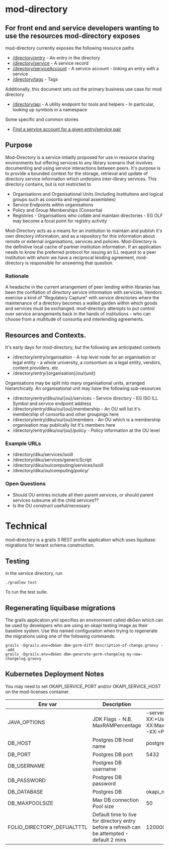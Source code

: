 # mod-directory

## For front end and service developers wanting to use the resources mod-directory exposes

mod-directory currently exposes the following resource paths

* [/directory/entry](doc/entry.md) - An entry in the directory
* [/directory/service](doc/service.md) - A service record
* [/directory/serviceAccount](doc/serviceAccount.md) - A service account - linking an entry with a service
* [/directory/tags](doc/tag.md) - Tags

Additionally, this document sets out the primary business use case for mod directory

* [/directory/api](doc/api.md) - A utility endpoint for tools and helpers - In particular, looking up symbols in a namespace

Some specific and common stories 

* [Find a service account for a given entry/service pair](doc/discovery.md)

## Purpose

Mod-Directory is a service intiailly proposed for use in resource sharing environments but offering
services to any library scenario that involves documenting and using service interactions between peers. 
It's purpose is to provide a bounded context for the storage, retrieval and update
of directory service information which underpins inter-library services. This directory contains, but is not restricted to

* Organisations and Organisational Units (Including Instituitons and logical groups such as cosortia and regional assemblies)
* Service Endpoints within organisations
* Policy and Group Memberships (Consortia)
* Registries - Organisations who collate and maintain directories - EG OLF may become a focal point for registry activity

Mod-Directory acts as a means for an institution to maintain and publish it's own directory information, and as a repository for this information about remote or external
organisations, services and policies. Mod-Directory is the definitive local cache of partner institution information. If an application needs to know the preferred 
protocol for issuing an ILL request to a peer institution with whom we have a reciprocal lending agreement, mod-directory is responsible for answering that question.

### Rationale

A headache in the current arrangement of peer lending within libraries has been the conflation of directory service information with servicies. Vendors exercise a kind of
"Regulatory Capture" with service directories where the maintenance of a directory becomes a walled garden within which goods and services must be exchanged. mod-directory
attempts to put control over service arrangements back in the hands of institutions - who can choose from a multitude of consortia and interlending agreements.

## Resources and Contexts.

It's early days for mod-directory, but the following are anticipated contexts

* /directory/entry/organisation - A top level node for an organisation or legal entity - a whole university, a consortium as a legal entity, vendors, content providers, etc
* /directory/entry/{organisation}/ou/{unit}

Organisations may be split into many organisational units, arranged hierarchically. An organisational unit may have the following sub-resources

* /directory/entry/diku/ou/{ou}/services - Service directory - EG ISO ILL Symbol and service endpoint address
* /directory/entry/diku/ou/{ou}/membership - An OU will list it's membership of consortia and other groupings here
* /directory/entry/diku/ou/{ou}/members - An OU which is a membership organisation may publically list it's members here
* /directory/entry/diku/ou/{ou}/policy - Policy information at the OU level

### Example URLs

* /directory/diku/services/isoill
* /directory/diku/services/genericScript
* /directory/diku/ou/computing/services/isoill
* /directory/diku/ou/computing/policy/


### Open Questions
* Should OU entries include all their parent services, or should parent services subsume all the child services??
* Is the OU construct useful/necessary

# Technical

mod-directory is a grails 3 REST profile application which uses liquibase migrations for tenant schema construction.



## Testing

in the service directory, run

    ./gradlew test

To run the test suite.

## Regenerating liquibase migrations

The grails application.yml specifies an environment called dbGen which can be used by developers who are
using an okapi testing image as their baseline system. Use this named configuraiton when trying to regenerate
the migrations using one of the following commands:

    grails -Dgrails.env=dbGen dbm-gorm-diff description-of-change.groovy --add
    grails -Dgrails.env=dbGen dbm-generate-gorm-changelog my-new-changelog.groovy


## Kubernetes Deployment Notes

You may need to set OKAPI_SERVICE_PORT and/or OKAPI_SERVICE_HOST on the mod-licenses container.

| Env var | Description | Default |
| --- | --- | --- |
|JAVA_OPTIONS|JDK Flags - N.B. MaxRAMPercentage|-server -XX:+UseContainerSupport -XX:MaxRAMPercentage=55.0 -XX:+PrintFlagsFinal|
|DB_HOST|Postgres DB host name|postgres|
|DB_PORT|Postgres DB port|5432|
|DB_USERNAME|Postgres DB username||
|DB_PASSWORD|Postgres DB password||
|DB_DATABASE|Postgres DB|okapi_modules|
|DB_MAXPOOLSIZE|Max DB connection Pool size|50|
|FOLIO_DIRECTORY_DEFUALTTTL|Default time to live for directory entry before a refresh can be attempted - default 2 mins|120000




